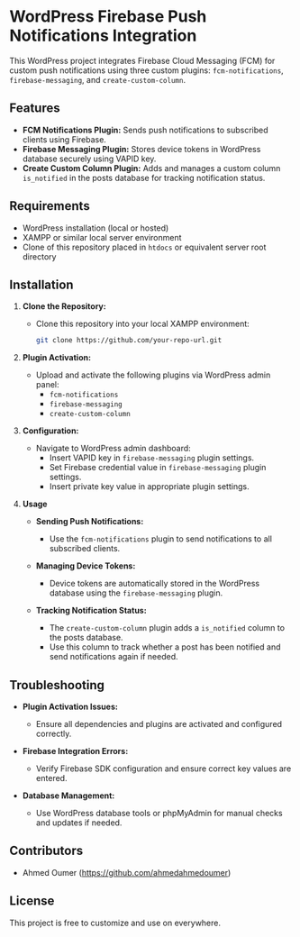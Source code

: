 # WordPress Firebase Push Notifications Integration

This WordPress project integrates Firebase Cloud Messaging (FCM) for custom push notifications using three custom plugins: `fcm-notifications`, `firebase-messaging`, and `create-custom-column`.

## Features

- **FCM Notifications Plugin:** Sends push notifications to subscribed clients using Firebase.
- **Firebase Messaging Plugin:** Stores device tokens in WordPress database securely using VAPID key.
- **Create Custom Column Plugin:** Adds and manages a custom column `is_notified` in the posts database for tracking notification status.

## Requirements

- WordPress installation (local or hosted)
- XAMPP or similar local server environment
- Clone of this repository placed in `htdocs` or equivalent server root directory

## Installation

1. **Clone the Repository:**
   - Clone this repository into your local XAMPP environment:

     ```bash
     git clone https://github.com/your-repo-url.git
     ```

2. **Plugin Activation:**
   - Upload and activate the following plugins via WordPress admin panel:
     - `fcm-notifications`
     - `firebase-messaging`
     - `create-custom-column`

3. **Configuration:**
   - Navigate to WordPress admin dashboard:
     - Insert VAPID key in `firebase-messaging` plugin settings.
     - Set Firebase credential value in `firebase-messaging` plugin settings.
     - Insert private key value in appropriate plugin settings.

4. **Usage**

   - **Sending Push Notifications:**
     - Use the `fcm-notifications` plugin to send notifications to all subscribed clients.
   
   - **Managing Device Tokens:**
     - Device tokens are automatically stored in the WordPress database using the `firebase-messaging` plugin.
   
   - **Tracking Notification Status:**
     - The `create-custom-column` plugin adds a `is_notified` column to the posts database.
     - Use this column to track whether a post has been notified and send notifications again if needed.

## Troubleshooting

- **Plugin Activation Issues:**
  - Ensure all dependencies and plugins are activated and configured correctly.
  
- **Firebase Integration Errors:**
  - Verify Firebase SDK configuration and ensure correct key values are entered.

- **Database Management:**
  - Use WordPress database tools or phpMyAdmin for manual checks and updates if needed.

## Contributors

- Ahmed Oumer (https://github.com/ahmedahmedoumer)

## License

This project is free to customize and use on everywhere.
